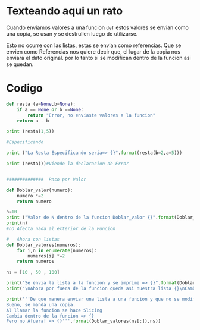 # Texteando aqui un rato

Cuando enviamos valores a una funcion ```def``` estos valores se envian como una copia, se usan y se destrullen luego de utilizarse.

Esto no ocurre con las listas, estas se envian como referencias.
Que se envien como Referencias nos quiere decir que, el lugar de la copia nos enviara el dato original. por lo tanto si se modifican dentro de la funcion asi se quedan. 


# Codigo
```py
def resta (a=None,b=None):
    if a == None or b ==None:
        return "Error, no enviaste valores a la funcion"
    return a - b

print (resta(1,5))

#Especificando

print ("La Resta Especificando seria=> {}".format(resta(b=2,a=5)))

print (resta())#Viendo la declaracion de Error


##############  Paso por Valor

def Doblar_valor(numero):
    numero *=2
    return numero

n=10
print ("Valor de N dentro de la funcion Doblar_valor {}".format(Doblar_valor(n)))
print(n)
#no Afecta nada al exterior de la Funcion

#   Ahora con listas
def Doblar_valores(numeros):
    for i,n in enumerate(numeros):
        numeros[i] *=2
    return numeros    

ns = [10 , 50 , 100]

print("Se envia la lista a la funcion y se imprime => {}".format(Doblar_valores(ns)))
print("\nAhora por fuera de la funcion queda asi nuestra lista {}\nCambio!".format(ns))

print('''De que manera enviar una lista a una funcion y que no se modifique
Bueno, se manda una copia.
Al llamar la funcion se hace Slicing
Cambia dentro de la funcion => {}
Pero no Afuera! => {}'''.format(Doblar_valores(ns[:]),ns))
```
